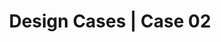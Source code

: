 ---
layout: posts
title: Design Cases | Case 02
case_number: "02"
case_title: Remember water
case_author: John Doe
case_author_link: https://twitter.com/eliezerpujols
case_image: '/assets/img/case_02.jpeg'
case_problem: But problem I must explain to you how all this mistaken idea of denouncing pleasure and praising pain was born and I will give you a complete account.
case_solution: But solution I must explain to you how all this mistaken idea of denouncing pleasure and praising pain was born and I will give you a complete account.
---